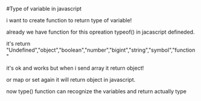 #Type of variable in javascript

i want to create function to return type of variable!

already we have function for this opreation typeof() in jacascript defineded.

it's return "Undefined","object","boolean","number","bigint","string","symbol","function"

it's ok and works but when i send array it return object!

or map or set again it will return object in javascript.

now type() function can recognize the variables and return actually type 
